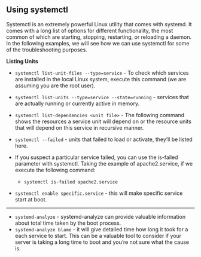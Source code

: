 ## Using systemctl
Systemctl is an extremely powerful Linux utility that comes with systemd. It comes with a long list of options for different functionality, the most common of which are starting, stopping, restarting, or reloading a daemon. In the following examples, we will see how we can use systemctl for some of the troubleshooting purposes.

**Listing Units**

* `systemctl list-unit-files --type=service` - To check which services are installed in the local Linux system, execute this command (we are assuming you are the root user).

* `systemctl list-units --type=service --state=running` - services that are actually running or currently active in memory.

* `systemctl list-dependencies <unit file>` - The following command shows the resources a service unit will depend on or the resource units that will depend on this service in recursive manner.

* `systemctl --failed` - units that failed to load or activate, they’ll be listed here.

* If you suspect a particular service failed, you can use the is-failed parameter with systemctl. Taking the example of apache2.service, if we execute the following command:
	* `systemctl is-failed apache2.service`

* `systemctl enable specific.service` - this will make specific service start at boot.

---

* `systemd-analyze` - systemd-analyze can provide valuable information about total time taken by the boot process. 
* `systemd-analyze blame` - it will give detailed time how long it took for a each service to start. This can be a valuable tool to consider if your server is taking a long time to boot and you’re not sure what the cause is.